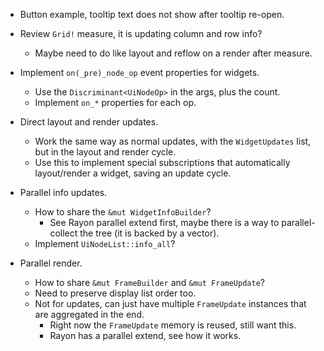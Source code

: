 * Button example, tooltip text does not show after tooltip re-open.
* Review `Grid!` measure, it is updating column and row info?
    - Maybe need to do like layout and reflow on a render after measure.

* Implement `on(_pre)_node_op` event properties for widgets.
    - Use the `Discriminant<UiNodeOp>` in the args, plus the count.
    - Implement `on_*` properties for each op. 

* Direct layout and render updates.
    - Work the same way as normal updates, with the `WidgetUpdates` list, but in the layout and render cycle.
    - Use this to implement special subscriptions that automatically layout/render a widget, saving an update
      cycle.

* Parallel info updates.
    - How to share the `&mut WidgetInfoBuilder`?
        - See Rayon parallel extend first, maybe there is a way to parallel-collect the tree (it is backed by a vector).
    - Implement `UiNodeList::info_all`?

* Parallel render.
    - How to share `&mut FrameBuilder` and `&mut FrameUpdate`?
    - Need to preserve display list order too.
    - Not for updates, can just have multiple `FrameUpdate` instances that are aggregated in the end.
        - Right now the `FrameUpdate` memory is reused, still want this.
        - Rayon has a parallel extend, see how it works. 